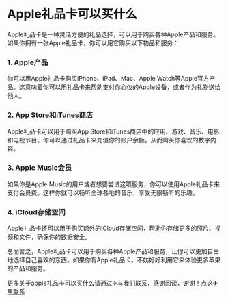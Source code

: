 # Apple礼品卡可以买什么

Apple礼品卡是一种灵活方便的礼品选择，可以用于购买各种Apple产品和服务。如果你拥有一张Apple礼品卡，你可以用它购买以下物品和服务：

### 1. Apple产品
你可以用Apple礼品卡购买iPhone、iPad、Mac、Apple Watch等Apple官方产品。这意味着你可以用礼品卡来帮助支付你心仪的Apple设备，或者作为礼物送给他人。

### 2. App Store和iTunes商店
Apple礼品卡可以用于购买App Store和iTunes商店中的应用、游戏、音乐、电影和电视节目。你可以通过礼品卡来充值你的账户余额，从而购买你喜欢的数字内容。

### 3. Apple Music会员
如果你是Apple Music的用户或者想要尝试这项服务，你可以使用Apple礼品卡来支付会员费。这样你就可以畅听全球各地的音乐，享受无限畅听的乐趣。

### 4. iCloud存储空间
Apple礼品卡还可以用于购买额外的iCloud存储空间，帮助你存储更多的照片、视频和文件，确保你的数据安全。

总而言之，Apple礼品卡可以用于购买各种Apple产品和服务，让你可以更加自由地选择自己喜欢的东西。如果你有Apple礼品卡，不妨好好利用它来体验更多苹果的产品和服务。

更多关于apple礼品卡可以买什么请通过✈与我们联系，感谢阅读，谢谢！[点这✈里联系](https://d.k02.cc)